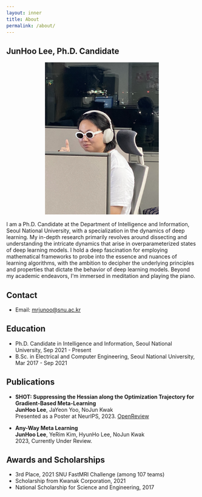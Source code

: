 ```yaml
---
layout: inner
title: About
permalink: /about/
---
```

## JunHoo Lee, Ph.D. Candidate

<!-- ![Profile Picture](./science_vessel.jpeg) -->
<p align="center">
<img src="/science_vessel.jpeg" width="300"/>
</p>

I am a Ph.D. Candidate at the Department of Intelligence and Information, Seoul National University, with a specialization in the dynamics of deep learning. My in-depth research primarily revolves around dissecting and understanding the intricate dynamics that arise in overparameterized states of deep learning models. I hold a deep fascination for employing mathematical frameworks to probe into the essence and nuances of learning algorithms, with the ambition to decipher the underlying principles and properties that dictate the behavior of deep learning models. Beyond my academic endeavors, I'm immersed in meditation and playing the piano.


## Contact
- Email: mrjunoo@snu.ac.kr
<!-- - LinkedIn: [linkedin.com/in/junhoolee](#) -->
<!-- - Twitter: [@JunHooLee](#) -->

## Education
- Ph.D. Candidate in Intelligence and Information, Seoul National University, Sep 2021 - Present
- B.Sc. in Electrical and Computer Engineering, Seoul National University, Mar 2017 - Sep 2021

## Publications
- **SHOT: Suppressing the Hessian along the Optimization Trajectory for Gradient-Based Meta-Learning**  
  **JunHoo Lee**, JaYeon Yoo, NoJun Kwak  
  Presented as a Poster at NeurIPS, 2023. [OpenReview](http://www.openreview.net)

- **Any-Way Meta Learning**  
  **JunHoo Lee**, YeRim Kim, HyunHo Lee, NoJun Kwak  
  2023, Currently Under Review.



## Awards and Scholarships
- 3rd Place, 2021 SNU FastMRI Challenge (among 107 teams)
- Scholarship from Kwanak Corporation, 2021
- National Scholarship for Science and Engineering, 2017
